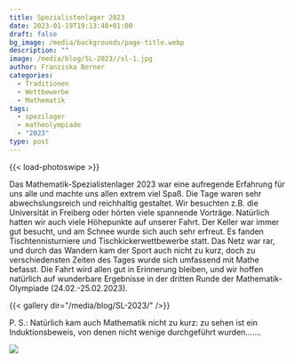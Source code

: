 ```yaml
---
title: Spezialistenlager 2023
date: 2023-01-19T19:13:48+01:00
draft: false
bg_image: /media/backgrounds/page-title.webp
description: ""
image: /media/blog/SL-2023//sl-1.jpg
author: Franziska Berner
categories:
  - Traditionen
  - Wettbewerbe
  - Mathematik
tags:
  - spezilager
  - matheolympiade
  - "2023"
type: post
---
```



{{< load-photoswipe >}}



Das Mathematik-Spezialistenlager 2023 war eine aufregende Erfahrung für uns alle und machte uns allen extrem viel Spaß. Die Tage waren sehr abwechslungsreich und reichhaltig gestaltet. Wir besuchten z.B. die Universität in Freiberg oder hörten viele spannende Vorträge. Natürlich hatten wir auch viele Höhepunkte auf unserer Fahrt. Der Keller war immer gut besucht, und am Schnee wurde sich auch sehr erfreut. Es fanden Tischtennisturniere und Tischkickerwettbewerbe statt. Das Netz war rar, und durch das Wandern kam der Sport auch nicht zu kurz, doch zu verschiedensten Zeiten des Tages wurde sich umfassend mit Mathe befasst. Die Fahrt wird allen gut in Erinnerung bleiben, und wir hoffen natürlich auf wunderbare Ergebnisse in der dritten Runde der Mathematik-Olympiade (24.02.-25.02.2023).



{{< gallery dir="/media/blog/SL-2023/" />}}



P. S.: Natürlich kam auch Mathematik nicht zu kurz: zu sehen ist ein Induktionsbeweis, von denen nicht wenige durchgeführt wurden…….

![](/media/blog/lagrida_latex_editor.png)
